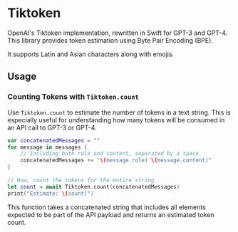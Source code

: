 # Tiktoken

OpenAI's Tiktoken implementation, rewritten in Swift for GPT-3 and GPT-4. This library provides token estimation using Byte Pair Encoding (BPE).

It supports Latin and Asian characters along with emojis.

## Usage

### Counting Tokens with `Tiktoken.count`

Use `Tiktoken.count` to estimate the number of tokens in a text string. This is especially useful for understanding how many tokens will be consumed in an API call to GPT-3 or GPT-4.

```swift
var concatenatedMessages = ""
for message in messages {
	// Including both role and content, separated by a space.
	concatenatedMessages += "\(message.role) \(message.content)"
}
	
// Now, count the tokens for the entire string.
let count = await Tiktoken.count(concatenatedMessages)
print("Estimate: \(count)")
```

This function takes a concatenated string that includes all elements expected to be part of the API payload and returns an estimated token count.

